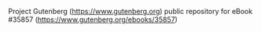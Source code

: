 Project Gutenberg (https://www.gutenberg.org) public repository for eBook #35857 (https://www.gutenberg.org/ebooks/35857)
